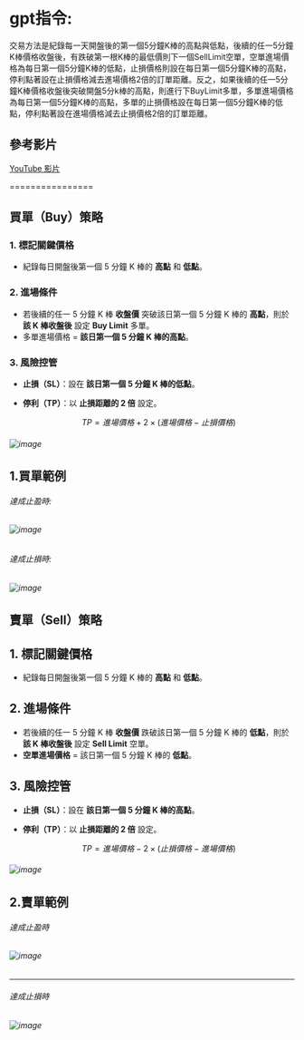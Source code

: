 gpt指令:
================
交易方法是紀錄每一天開盤後的第一個5分鐘K棒的高點與低點，後續的任一5分鐘K棒價格收盤後，有跌破第一根K棒的最低價則下一個SellLimit空單，空單進場價格為每日第一個5分鐘K棒的低點，止損價格則設在每日第一個5分鐘K棒的高點，停利點著設在止損價格減去進場價格2倍的訂單距離。反之，如果後續的任一5分鐘K棒價格收盤後突破開盤5分k棒的高點，則進行下BuyLimit多單，多單進場價格為每日第一個5分鐘K棒的高點，多單的止損價格設在每日第一個5分鐘K棒的低點，停利點著設在進場價格減去止損價格2倍的訂單距離。

## 參考影片
[YouTube 影片](https://youtu.be/4cT8WTyxhYY?si=8LpmV4wrbVHgd_YA)

================
## 買單（Buy）策略

### 1. 標記關鍵價格
- 紀錄每日開盤後第一個 5 分鐘 K 棒的 **高點** 和 **低點**。

### 2. 進場條件
- 若後續的任一 5 分鐘 K 棒 **收盤價** 突破該日第一個 5 分鐘 K 棒的 **高點**，則於 **該 K 棒收盤後** 設定 **Buy Limit** 多單。
- 多單進場價格 = **該日第一個 5 分鐘 K 棒的高點**。

### 3. 風險控管
- **止損（SL）**：設在 **該日第一個 5 分鐘 K 棒的低點**。
- **停利（TP）**：以 **止損距離的 2 倍** 設定。

  ```math
  TP = 進場價格 + 2 \times (進場價格 - 止損價格)

###### ![image](https://github.com/worldstar/MT5-MultiTimeFrame-MA-TDI-Dashboard/blob/main/Opening%2015%20Reversal%20Breakout%20Strategy/%E8%B2%B7%E5%96%AE.png) ######


## 1.買單範例 ##
  ###### 達成止盈時: ######
  ###### ![image](https://github.com/worldstar/MT5-MultiTimeFrame-MA-TDI-Dashboard/blob/main/Opening%2015%20Reversal%20Breakout%20Strategy/%E8%B2%B7%E5%96%AE%E6%AD%A2%E7%9B%88.png) ######
  ###### 達成止損時: ######
  ###### ![image](https://github.com/worldstar/MT5-MultiTimeFrame-MA-TDI-Dashboard/blob/main/Opening%2015%20Reversal%20Breakout%20Strategy/%E8%B2%B7%E5%96%AE%E6%AD%A2%E6%90%8D.png) ######

## 賣單（Sell）策略

## 1. 標記關鍵價格
- 紀錄每日開盤後第一個 5 分鐘 K 棒的 **高點** 和 **低點**。

## 2. 進場條件
- 若後續的任一 5 分鐘 K 棒 **收盤價** 跌破該日第一個 5 分鐘 K 棒的 **低點**，則於 **該 K 棒收盤後** 設定 **Sell Limit** 空單。
- **空單進場價格** = 該日第一個 5 分鐘 K 棒的 **低點**。

## 3. 風險控管
- **止損（SL）**：設在 **該日第一個 5 分鐘 K 棒的高點**。
- **停利（TP）**：以 **止損距離的 2 倍** 設定。

  ```math
  TP = 進場價格 - 2 \times (止損價格 - 進場價格)
###### ![image](https://github.com/worldstar/MT5-MultiTimeFrame-MA-TDI-Dashboard/blob/main/Opening%2015%20Reversal%20Breakout%20Strategy/%E8%B3%A3%E5%96%AE.png) ######


## 2.賣單範例 ##
  ###### 達成止盈時 ######
  ###### ![image](https://github.com/worldstar/MT5-MultiTimeFrame-MA-TDI-Dashboard/blob/main/Opening%2015%20Reversal%20Breakout%20Strategy/%E8%B3%A3%E5%96%AE%E6%AD%A2%E7%9B%88.png) ######
  -----------------------------------------------
  ###### 達成止損時 #######
  ###### ![image](https://github.com/worldstar/MT5-MultiTimeFrame-MA-TDI-Dashboard/blob/main/Opening%2015%20Reversal%20Breakout%20Strategy/%E8%B3%A3%E5%96%AE%E6%AD%A2%E6%90%8D.png) #######
